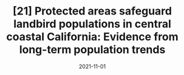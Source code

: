 ---
title: "[21] Protected areas safeguard landbird populations in central coastal California: Evidence from long-term population trends"
collection: publications
date: 2021-11-01
venue: 'Ornithological Applications'
link: 'https://doi.org/10.1093/ornithapp/duab035'
openaccess: true
award: "<i>Editor's choice</i>"
paperurl: '/files/Dettling et al. 2021.pdf'
citation: 'Dettling M, Dybala KE, Humple D, Gardali T (2021) Protected areas safeguard landbird populations in central coastal California: Evidence from long-term population trends. <i>Ornithological Applications</i> duab035. DOI: 10.1093/ornithapp/duab035'
---